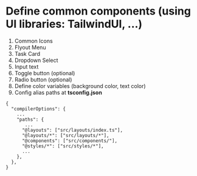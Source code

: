 # Define common components (using UI libraries: TailwindUI, ...)
1. Common Icons
2. Flyout Menu
3. Task Card
4. Dropdown Select
5. Input text
6. Toggle button (optional)
7. Radio button (optional)
8. Define color variables (background color, text color)
9. Config alias paths at **tsconfig.json**<br>
```
{
  "compilerOptions": {
    ...
    "paths": {
       ...
      "@layouts": ["src/layouts/index.ts"],
      "@layouts/*": ["src/layouts/*"],
      "@components": ["src/components/"],
      "@styles/*": ["src/styles/*"],
      ...
    },
  },
}
```
